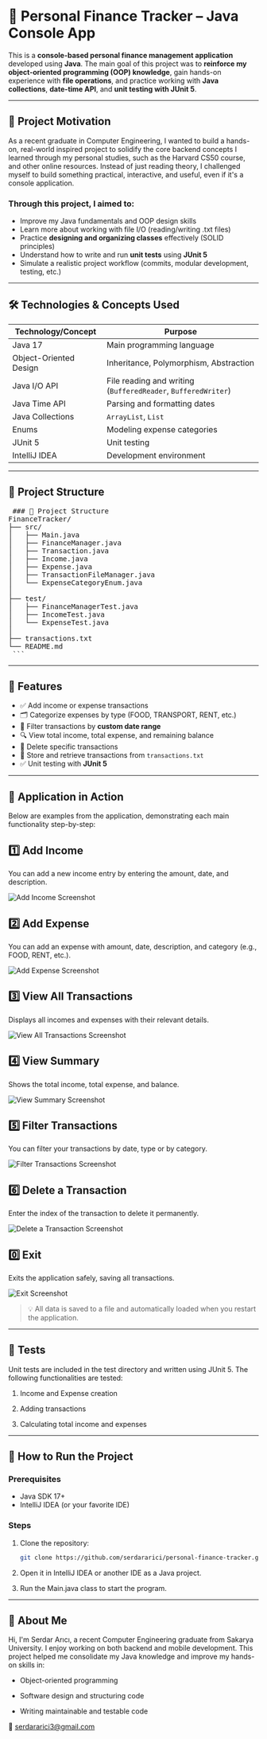 # 💸 Personal Finance Tracker – Java Console App

This is a **console-based personal finance management application** developed using **Java**. The main goal of this project was to **reinforce my object-oriented programming (OOP) knowledge**, gain hands-on experience with **file operations**, and practice working with **Java collections**, **date-time API**, and **unit testing with JUnit 5**.

---

## 🎯 Project Motivation

As a recent graduate in Computer Engineering, I wanted to build a hands-on, real-world inspired project to solidify the core backend concepts I learned through my personal studies, such as the Harvard CS50 course, and other online resources. Instead of just reading theory, I challenged myself to build something practical, interactive, and useful, even if it's a console application.

### Through this project, I aimed to:
- Improve my Java fundamentals and OOP design skills
- Learn more about working with file I/O (reading/writing .txt files)
- Practice **designing and organizing classes** effectively (SOLID principles)
- Understand how to write and run **unit tests** using **JUnit 5**
- Simulate a realistic project workflow (commits, modular development, testing, etc.)

---

## 🛠 Technologies & Concepts Used

| Technology/Concept     | Purpose                             |
|------------------------|-------------------------------------|
| Java 17                  | Main programming language         |
| Object-Oriented Design | Inheritance, Polymorphism, Abstraction |
| Java I/O API           | File reading and writing (`BufferedReader`, `BufferedWriter`) |
| Java Time API          | Parsing and formatting dates        |
| Java Collections       | `ArrayList`, `List`                 |
| Enums                  | Modeling expense categories         |
| JUnit 5                | Unit testing                        |
| IntelliJ IDEA          | Development environment             |

---

## 📁 Project Structure

<pre> ### 📁 Project Structure 
FinanceTracker/
├── src/ 
│   ├── Main.java
│   ├── FinanceManager.java
│   ├── Transaction.java
│   ├── Income.java
│   ├── Expense.java
│   ├── TransactionFileManager.java
│   └── ExpenseCategoryEnum.java
│
├── test/
│   ├── FinanceManagerTest.java
│   ├── IncomeTest.java
│   └── ExpenseTest.java
│
├── transactions.txt
└── README.md
 ``` </pre>

 ---

## 🚀 Features

- ✅ Add income or expense transactions
- 🗂️ Categorize expenses by type (FOOD, TRANSPORT, RENT, etc.)
- 📆 Filter transactions by **custom date range**
- 🔍 View total income, total expense, and remaining balance
- 🧹 Delete specific transactions
- 💾 Store and retrieve transactions from `transactions.txt`
- ✅ Unit testing with **JUnit 5**

---

## 📸 Application in Action
Below are examples from the application, demonstrating each main functionality step-by-step:

## 1️⃣ Add Income
You can add a new income entry by entering the amount, date, and description.

![Add Income Screenshot](https://github.com/serdararici/finance-tracker/blob/main/images/1.JPG)

## 2️⃣ Add Expense
You can add an expense with amount, date, description, and category (e.g., FOOD, RENT, etc.).

![Add Expense Screenshot](https://github.com/serdararici/finance-tracker/blob/main/images/2.JPG)

## 3️⃣ View All Transactions
Displays all incomes and expenses with their relevant details.

![View All Transactions Screenshot](https://github.com/serdararici/finance-tracker/blob/main/images/3.PG.JPG)

## 4️⃣ View Summary
Shows the total income, total expense, and balance.

![View Summary Screenshot](https://github.com/serdararici/finance-tracker/blob/main/images/4.JPG)

## 5️⃣ Filter Transactions
You can filter your transactions by date, type  or by category.

![Filter Transactions Screenshot](https://github.com/serdararici/finance-tracker/blob/main/images/5.JPG)

## 6️⃣ Delete a Transaction
Enter the index of the transaction to delete it permanently.

![Delete a Transaction Screenshot](https://github.com/serdararici/finance-tracker/blob/main/images/6.JPG)

## 0️⃣ Exit
Exits the application safely, saving all transactions.

![Exit Screenshot](https://github.com/serdararici/finance-tracker/blob/main/images/0.JPG)

> 💡 All data is saved to a file and automatically loaded when you restart the application.


---

## 🧪 Tests
Unit tests are included in the test directory and written using JUnit 5. The following functionalities are tested:

1. Income and Expense creation

2. Adding transactions

3. Calculating total income and expenses

---

## 🧪 How to Run the Project

### Prerequisites
- Java SDK 17+
- IntelliJ IDEA (or your favorite IDE)

### Steps
1. Clone the repository:
   ```bash
   git clone https://github.com/serdararici/personal-finance-tracker.git
2. Open it in IntelliJ IDEA or another IDE as a Java project.

3. Run the Main.java class to start the program.

---

## 👤 About Me
Hi, I'm Serdar Arıcı, a recent Computer Engineering graduate from Sakarya University. I enjoy working on both backend and mobile development. This project helped me consolidate my Java knowledge and improve my hands-on skills in:

- Object-oriented programming

- Software design and structuring code

- Writing maintainable and testable code

📧 serdararici3@gmail.com

